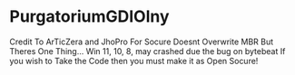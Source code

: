 # PurgatoriumGDIOlny
Credit To ArTicZera and JhoPro For Socure
Doesnt Overwrite MBR But Theres One Thing...
Win 11, 10, 8, may crashed due the bug on bytebeat
If you wish to Take the Code then you must make it as Open Socure!
